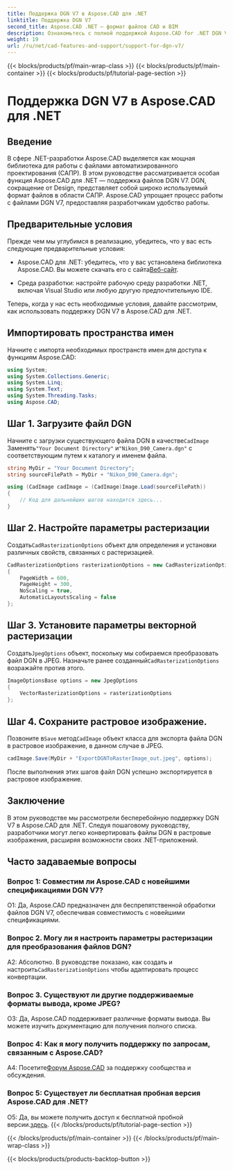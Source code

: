```yaml
---
title: Поддержка DGN V7 в Aspose.CAD для .NET
linktitle: Поддержка DGN V7
second_title: Aspose.CAD .NET — формат файлов CAD и BIM
description: Ознакомьтесь с полной поддержкой Aspose.CAD for .NET DGN V7. Легко конвертируйте файлы DGN в растровые изображения с помощью пошаговых инструкций.
weight: 19
url: /ru/net/cad-features-and-support/support-for-dgn-v7/
---
```


{{< blocks/products/pf/main-wrap-class >}}
{{< blocks/products/pf/main-container >}}
{{< blocks/products/pf/tutorial-page-section >}}

# Поддержка DGN V7 в Aspose.CAD для .NET

## Введение

В сфере .NET-разработки Aspose.CAD выделяется как мощная библиотека для работы с файлами автоматизированного проектирования (САПР). В этом руководстве рассматривается особая функция Aspose.CAD для .NET — поддержка файлов DGN V7. DGN, сокращение от Design, представляет собой широко используемый формат файлов в области САПР. Aspose.CAD упрощает процесс работы с файлами DGN V7, предоставляя разработчикам удобство работы.

## Предварительные условия

Прежде чем мы углубимся в реализацию, убедитесь, что у вас есть следующие предварительные условия:

-  Aspose.CAD для .NET: убедитесь, что у вас установлена библиотека Aspose.CAD. Вы можете скачать его с сайта[Веб-сайт](https://releases.aspose.com/cad/net/).

- Среда разработки: настройте рабочую среду разработки .NET, включая Visual Studio или любую другую предпочтительную IDE.

Теперь, когда у нас есть необходимые условия, давайте рассмотрим, как использовать поддержку DGN V7 в Aspose.CAD для .NET.

## Импортировать пространства имен

Начните с импорта необходимых пространств имен для доступа к функциям Aspose.CAD:

```csharp
using System;
using System.Collections.Generic;
using System.Linq;
using System.Text;
using System.Threading.Tasks;
using Aspose.CAD;
```

## Шаг 1. Загрузите файл DGN

 Начните с загрузки существующего файла DGN в качестве`CadImage` Заменять`"Your Document Directory"` и`"Nikon_D90_Camera.dgn"` с соответствующим путем к каталогу и именем файла.

```csharp
string MyDir = "Your Document Directory";
string sourceFilePath = MyDir + "Nikon_D90_Camera.dgn";

using (CadImage cadImage = (CadImage)Image.Load(sourceFilePath))
{
    // Код для дальнейших шагов находится здесь...
}
```

## Шаг 2. Настройте параметры растеризации

 Создать`CadRasterizationOptions` объект для определения и установки различных свойств, связанных с растеризацией.

```csharp
CadRasterizationOptions rasterizationOptions = new CadRasterizationOptions
{
    PageWidth = 600,
    PageHeight = 300,
    NoScaling = true,
    AutomaticLayoutsScaling = false
};
```

## Шаг 3. Установите параметры векторной растеризации

 Создать`JpegOptions` объект, поскольку мы собираемся преобразовать файл DGN в JPEG. Назначьте ранее созданный`CadRasterizationOptions` возражайте против этого.

```csharp
ImageOptionsBase options = new JpegOptions
{
    VectorRasterizationOptions = rasterizationOptions
};
```

## Шаг 4. Сохраните растровое изображение.

 Позвоните в`Save` метод`CadImage` объект класса для экспорта файла DGN в растровое изображение, в данном случае в JPEG.

```csharp
cadImage.Save(MyDir + "ExportDGNToRasterImage_out.jpeg", options);
```

После выполнения этих шагов файл DGN успешно экспортируется в растровое изображение.

## Заключение

В этом руководстве мы рассмотрели бесперебойную поддержку DGN V7 в Aspose.CAD для .NET. Следуя пошаговому руководству, разработчики могут легко конвертировать файлы DGN в растровые изображения, расширяя возможности своих .NET-приложений.

## Часто задаваемые вопросы

### Вопрос 1: Совместим ли Aspose.CAD с новейшими спецификациями DGN V7?

О1: Да, Aspose.CAD предназначен для беспрепятственной обработки файлов DGN V7, обеспечивая совместимость с новейшими спецификациями.

### Вопрос 2. Могу ли я настроить параметры растеризации для преобразования файлов DGN?

 А2: Абсолютно. В руководстве показано, как создать и настроить`CadRasterizationOptions` чтобы адаптировать процесс конвертации.

### Вопрос 3. Существуют ли другие поддерживаемые форматы вывода, кроме JPEG?

О3: Да, Aspose.CAD поддерживает различные форматы вывода. Вы можете изучить документацию для получения полного списка.

### Вопрос 4: Как я могу получить поддержку по запросам, связанным с Aspose.CAD?

 А4: Посетите[Форум Aspose.CAD](https://forum.aspose.com/c/cad/19) за поддержку сообщества и обсуждения.

### Вопрос 5: Существует ли бесплатная пробная версия Aspose.CAD для .NET?

 О5: Да, вы можете получить доступ к бесплатной пробной версии.[здесь](https://releases.aspose.com/).
{{< /blocks/products/pf/tutorial-page-section >}}

{{< /blocks/products/pf/main-container >}}
{{< /blocks/products/pf/main-wrap-class >}}

{{< blocks/products/products-backtop-button >}}
